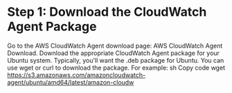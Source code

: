 # Step 1: Download the CloudWatch Agent Package
Go to the AWS CloudWatch Agent download page: AWS CloudWatch Agent Download.
Download the appropriate CloudWatch Agent package for your Ubuntu system. Typically, you'll want the .deb package for Ubuntu.
You can use wget or curl to download the package. For example:
sh
Copy code
wget https://s3.amazonaws.com/amazoncloudwatch-agent/ubuntu/amd64/latest/amazon-cloudw

